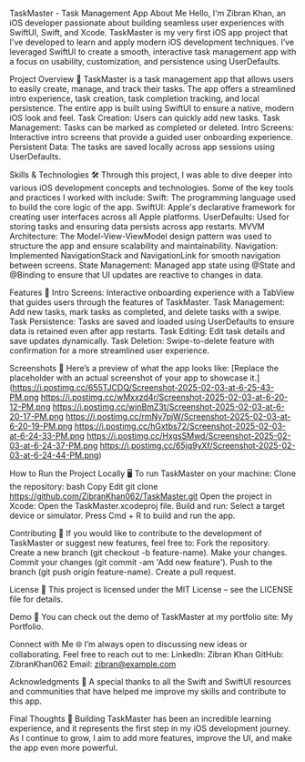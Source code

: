 TaskMaster - Task Management App
About Me
Hello, I'm Zibran Khan, an iOS developer passionate about building seamless user experiences with SwiftUI, Swift, and Xcode. TaskMaster is my very first iOS app project that I've developed to learn and apply modern iOS development techniques.
I’ve leveraged SwiftUI to create a smooth, interactive task management app with a focus on usability, customization, and persistence using UserDefaults.

Project Overview 🚀
TaskMaster is a task management app that allows users to easily create, manage, and track their tasks. The app offers a streamlined intro experience, task creation, task completion tracking, and local persistence. The entire app is built using SwiftUI to ensure a native, modern iOS look and feel.
Task Creation: Users can quickly add new tasks.
Task Management: Tasks can be marked as completed or deleted.
Intro Screens: Interactive intro screens that provide a guided user onboarding experience.
Persistent Data: The tasks are saved locally across app sessions using UserDefaults.

Skills & Technologies 🛠️
Through this project, I was able to dive deeper into various iOS development concepts and technologies. Some of the key tools and practices I worked with include:
Swift: The programming language used to build the core logic of the app.
SwiftUI: Apple's declarative framework for creating user interfaces across all Apple platforms.
UserDefaults: Used for storing tasks and ensuring data persists across app restarts.
MVVM Architecture: The Model-View-ViewModel design pattern was used to structure the app and ensure scalability and maintainability.
Navigation: Implemented NavigationStack and NavigationLink for smooth navigation between screens.
State Management: Managed app state using @State and @Binding to ensure that UI updates are reactive to changes in data.

Features 📱
Intro Screens: Interactive onboarding experience with a TabView that guides users through the features of TaskMaster.
Task Management: Add new tasks, mark tasks as completed, and delete tasks with a swipe.
Task Persistence: Tasks are saved and loaded using UserDefaults to ensure data is retained even after app restarts.
Task Editing: Edit task details and save updates dynamically.
Task Deletion: Swipe-to-delete feature with confirmation for a more streamlined user experience.

Screenshots 📸
Here’s a preview of what the app looks like:
[Replace the placeholder with an actual screenshot of your app to showcase it.](https://i.postimg.cc/655TJCDQ/Screenshot-2025-02-03-at-6-25-43-PM.png
https://i.postimg.cc/wMxxzd4r/Screenshot-2025-02-03-at-6-20-12-PM.png
https://i.postimg.cc/wjnBmZ3t/Screenshot-2025-02-03-at-6-20-17-PM.png
https://i.postimg.cc/rmNy7pjW/Screenshot-2025-02-03-at-6-20-19-PM.png
https://i.postimg.cc/hGxtbs72/Screenshot-2025-02-03-at-6-24-33-PM.png
https://i.postimg.cc/HxgsSMwd/Screenshot-2025-02-03-at-6-24-37-PM.png
https://i.postimg.cc/65jq9yXf/Screenshot-2025-02-03-at-6-24-44-PM.png)

How to Run the Project Locally 🖥️
To run TaskMaster on your machine:
Clone the repository:
bash
Copy
Edit
git clone https://github.com/ZibranKhan062/TaskMaster.git
Open the project in Xcode:
Open the TaskMaster.xcodeproj file.
Build and run:
Select a target device or simulator.
Press Cmd + R to build and run the app.

Contributing 🤝
If you would like to contribute to the development of TaskMaster or suggest new features, feel free to:
Fork the repository.
Create a new branch (git checkout -b feature-name).
Make your changes.
Commit your changes (git commit -am 'Add new feature').
Push to the branch (git push origin feature-name).
Create a pull request.

License 📝
This project is licensed under the MIT License – see the LICENSE file for details.

Demo 🎥
You can check out the demo of TaskMaster at my portfolio site: My Portfolio.

Connect with Me 🌐
I’m always open to discussing new ideas or collaborating. Feel free to reach out to me:
LinkedIn: Zibran Khan
GitHub: ZibranKhan062
Email: zibran@example.com

Acknowledgments 🎉
A special thanks to all the Swift and SwiftUI resources and communities that have helped me improve my skills and contribute to this app.

Final Thoughts 🌟
Building TaskMaster has been an incredible learning experience, and it represents the first step in my iOS development journey. As I continue to grow, I aim to add more features, improve the UI, and make the app even more powerful.


